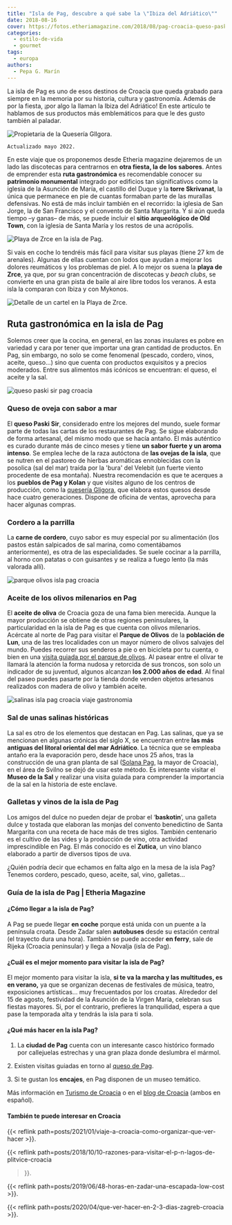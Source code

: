 ```yaml
---
title: "Isla de Pag, descubre a qué sabe la \"Ibiza del Adriático\""
date: 2018-08-16
cover: https://fotos.etheriamagazine.com/2018/08/pag-croacia-queso-paskisir-e1653808083197.jpg
categories: 
  - estilo-de-vida
  - gourmet
tags: 
  - europa
authors: 
  - Pepa G. Marín
---
```


La isla de Pag es uno de esos destinos de Croacia que queda grabado para siempre en la memoria por su historia, cultura y gastronomía. Además de por la fiesta, ¡por algo la llaman la Ibiza del Adriático! En este artículo te hablamos de sus productos más emblemáticos para que le des gusto también al paladar.

![Propietaria de la Quesería GlIgora.](https://fotos.etheriamagazine.com/2018/08/quesos-pag-croacia.jpg "Quesería GlIgora. © Pepa García")

```
Actualizado mayo 2022.
```

En este viaje que os proponemos desde Etheria magazine dejaremos de un lado las 
discotecas para centrarnos en **otra fiesta, la de los sabores**. Antes de emprender 
esta **ruta gastronómica** es recomendable conocer su **patrimonio monumental** 
integrado por edificios tan significativos como la iglesia de la Asunción de María, el 
castillo del Duque y la **torre Skrivanat**, la única que permanece en pie de cuantas 
formaban parte de las murallas defensivas. No está de más incluir también en el 
recorrido: la iglesia de San Jorge, la de San Francisco y el convento de Santa 
Margarita. Y si aún queda tiempo –y ganas– de más, se puede incluir el **sitio 
arqueológico de Old Town**, con la iglesia de Santa María y los restos de una acrópolis. 

![Playa de Zrce en la isla de Pag.](https://fotos.etheriamagazine.com/2018/08/playas-pag-croacia-e1653808067385.jpg "Playa de Zrce (Pag). © Pepa García")

Si vais en coche lo tendréis más fácil para visitar sus playas (tiene 27 km de 
arenales). Algunas de ellas cuentan con lodos que ayudan a mejorar los dolores 
reumáticos y los problemas de piel. A lo mejor os suena la **playa de Zrce**, ya que, 
por su gran concentración de discotecas y _beach clubs_, se convierte en una gran pista 
de baile al aire libre todos los veranos. A esta isla la comparan con Ibiza y con 
Mykonos. 

![Detalle de un cartel en la Playa de Zrce.](https://fotos.etheriamagazine.com/2018/08/pag-isla-fiesta-croacia-e1653808075630.jpg "Playa de Zrce. © Pepa García")

## Ruta gastronómica en la isla de Pag

Solemos creer que la cocina, en general, en las zonas insulares es pobre en variedad y 
cara por tener que importar una gran cantidad de productos. En Pag, sin embargo, no solo 
se come fenomenal (pescado, cordero, vinos, aceite, queso...) sino que cuenta con 
productos exquisitos y a precios moderados. Entre sus alimentos más icónicos se 
encuentran: el queso, el aceite y la sal. 

![queso paski sir pag croacia](https://fotos.etheriamagazine.com/2018/08/pag-croacia-queso-paskisir-e1653808083197.jpg "Queso de Pag con olivas, una especialidad de la Quesería Gligora. © Pepa García")

### Queso de oveja con sabor a mar

El **queso Paski Sir**, considerado entre los mejores del mundo, suele formar parte de 
todas las cartas de los restaurantes de Pag. Se sigue elaborando de forma artesanal, del 
mismo modo que se hacía antaño. El más auténtico es curado durante más de cinco meses y 
tiene **un sabor fuerte y un aroma intenso**. Se emplea leche de la raza autóctona de 
**las ovejas de la isla**, que se nutren en el pastoreo de hierbas aromáticas 
ennoblecidas con la posolica (sal del mar) traída por la 'bura' del Velebit (un fuerte 
viento procedente de esa montaña). Nuestra recomendación es que te acerques a los 
**pueblos de Pag y Kolan** y que visites alguno de los centros de producción, como la 
[quesería Gligora](http://gligora.com/dairy-croatia/), que elabora estos quesos desde 
hace cuatro generaciones. Dispone de oficina de ventas, aprovecha para hacer algunas 
compras. 

### Cordero a la parrilla

La **carne de cordero**, cuyo sabor es muy especial por su alimentación (los pastos 
están salpicados de sal marina, como comentábamos anteriormente), es otra de las 
especialidades. Se suele cocinar a la parrilla, al horno con patatas o con guisantes y 
se realiza a fuego lento (la más valorada allí). 

![parque olivos isla pag croacia](https://fotos.etheriamagazine.com/2018/08/olivos-isla-pag-croacia-e1560948081714.jpg "Parque de olivos milenarios de Lun. © Pepa García")

### Aceite de los olivos milenarios en Pag

El **aceite de oliva** de Croacia goza de una fama bien merecida. Aunque la mayor 
producción se obtiene de otras regiones peninsulares, la particularidad en la isla de 
Pag es que cuenta con olivos milenarios. Acércate al norte de Pag para visitar el 
**Parque de Olivos** de la **población de Lun**, una de las tres localidades con un 
mayor número de olivos salvajes del mundo. Puedes recorrer sus senderos a pie o en 
bicicleta por tu cuenta, o bien en una [visita guiada por el parque de 
olivos](http://www.visit-pag.com/tours/The-olive-trees-of-Lun/PG-TR-135). Al pasear 
entre el olivar te llamará la atención la forma nudosa y retorcida de sus troncos, son 
solo un indicador de su juventud, algunos alcanzan **los 2.000 años de edad**. Al final 
del paseo puedes pasarte por la tienda donde venden objetos artesanos realizados con 
madera de olivo y también aceite. 

![salinas isla pag croacia viaje gastronomia](https://fotos.etheriamagazine.com/2018/08/Salina-pag-viaje-e1561018345122.jpg "Isla de Pag. © Pepa García")

### Sal de unas salinas históricas

La sal es otro de los elementos que destacan en Pag. Las salinas, que ya se mencionan en 
algunas crónicas del siglo X, se encuentran entre **las más antiguas del litoral 
oriental del mar Adriático**. La técnica que se empleaba antaño era la evaporación pero, 
desde hace unos 25 años, tras la construcción de una gran planta de sal ([Solana 
Pag](http://www.solana-pag.hr/), la mayor de Croacia), en el área de Svilno se dejó de 
usar este método. Es interesante visitar el **Museo de la Sal** y realizar una visita 
guiada para comprender la importancia de la sal en la historia de este enclave. 

### Galletas y vinos de la isla de Pag

Los amigos del dulce no pueden dejar de probar el ‘**baskotin**’, una galleta dulce y 
tostada que elaboran las monjas del convento benedictino de Santa Margarita con una 
receta de hace más de tres siglos. También centenario es el cultivo de las vides y la 
producción de vino, otra actividad imprescindible en Pag. El más conocido es el 
**Zutica**, un vino blanco elaborado a partir de diversos tipos de uva. 

¿Quién podría decir que echamos en falta algo en la mesa de la isla Pag? Tenemos 
cordero, pescado, queso, aceite, sal, vino, galletas... 

### Guía de la isla de Pag | Etheria Magazine

#### ¿Cómo llegar a la isla de Pag?

A Pag se puede llegar **en coche** porque está unida con un puente a la península 
croata. Desde Zadar salen **autobuses** desde su estación central (el trayecto dura una 
hora). También se puede acceder **en ferry**, sale de Rijeka (Croacia peninsular) y 
llega a Novalja (isla de Pag). 

#### ¿Cuál es el mejor momento para visitar la isla de Pag?

El mejor momento para visitar la isla, **si te va la marcha y las multitudes, es en 
verano,** ya que se organizan decenas de festivales de música, teatro, exposiciones 
artísticas... muy frecuentados por los croatas. Alrededor del 15 de agosto, festividad 
de la Asunción de la Virgen María, celebran sus fiestas mayores. Si, por el contrario, 
prefieres la tranquilidad, espera a que pase la temporada alta y tendrás la isla para ti 
sola. 

#### ¿Qué más hacer en la isla Pag?

1. La **ciudad de Pag** cuenta con un interesante casco histórico formado por callejuelas estrechas y una gran plaza donde deslumbra el mármol.

2\. Existen visitas guiadas en torno al [queso de 
Pag](http://www.visit-pag.com/tours/pag-cheese/PG-TR-322). 

3\. Si te gustan los **encajes**, en Pag disponen de un museo temático. 

Más información en [Turismo de Croacia](https://croatia.hr/es-ES) o en el [blog de 
Croacia](https://visitacroaciablog.es/pag/) (ambos en español). 

#### También te puede interesar en Croacia

{{< reflink path=posts/2021/01/viaje-a-croacia-como-organizar-que-ver-hacer >}}. 

{{< reflink path=posts/2018/10/10-razones-para-visitar-el-p-n-lagos-de-plitvice-croacia 
>}}. 

{{< reflink path=posts/2019/06/48-horas-en-zadar-una-escapada-low-cost >}}. 

{{< reflink path=posts/2020/04/que-ver-hacer-en-2-3-dias-zagreb-croacia >}}.
